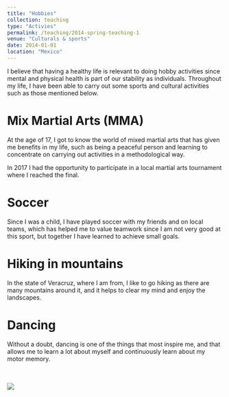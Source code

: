 ```yaml
---
title: "Hobbies"
collection: teaching
type: "Activies"
permalink: /teaching/2014-spring-teaching-1
venue: "Culturals & sports"
date: 2014-01-01
location: "Mexico"
---
```


I believe that having a healthy life is relevant to doing hobby activities since mental and physical health is part of our stability as individuals. Throughout my life, I have been able to carry out some sports and cultural activities such as those mentioned below.

Mix Martial Arts (MMA)
======
At the age of 17, I got to know the world of mixed martial arts that has given me benefits in my life, such as being a peaceful person and learning to concentrate on carrying out activities in a methodological way.

In 2017 I had the opportunity to participate in a local martial arts tournament where I reached the final.

Soccer
======
Since I was a child, I have played soccer with my friends and on local teams, which has helped me to value teamwork since I am not very good at this sport, but together I have learned to achieve small goals.

Hiking in mountains
======
In the state of Veracruz, where I am from, I like to go hiking as there are many mountains around it, and it helps to clear my mind and enjoy the landscapes.

Dancing
======
Without a doubt, dancing is one of the things that most inspire me, and that allows me to learn a lot about myself and continuously learn about my motor memory.

<br><br><img src='/images/Hobbies.gif'>